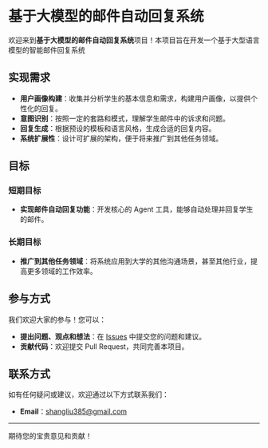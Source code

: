# 基于大模型的邮件自动回复系统

欢迎来到**基于大模型的邮件自动回复系统**项目！本项目旨在开发一个基于大型语言模型的智能邮件回复系统

## 实现需求

- **用户画像构建**：收集并分析学生的基本信息和需求，构建用户画像，以提供个性化的回复。
- **意图识别**：按照一定的套路和模式，理解学生邮件中的诉求和问题。
- **回复生成**：根据预设的模板和语言风格，生成合适的回复内容。
- **系统扩展性**：设计可扩展的架构，便于将来推广到其他任务领域。

## 目标

### 短期目标

- **实现邮件自动回复功能**：开发核心的 Agent 工具，能够自动处理并回复学生的邮件。

### 长期目标

- **推广到其他任务领域**：将系统应用到大学的其他沟通场景，甚至其他行业，提高更多领域的工作效率。

## 参与方式

我们欢迎大家的参与！您可以：

- **提出问题、观点和想法**：在 [Issues](../../issues) 中提交您的问题和建议。
- **贡献代码**：欢迎提交 Pull Request，共同完善本项目。

## 联系方式

如有任何疑问或建议，欢迎通过以下方式联系我们：

- **Email**：<shangliu385@gmail.com>

---

期待您的宝贵意见和贡献！
